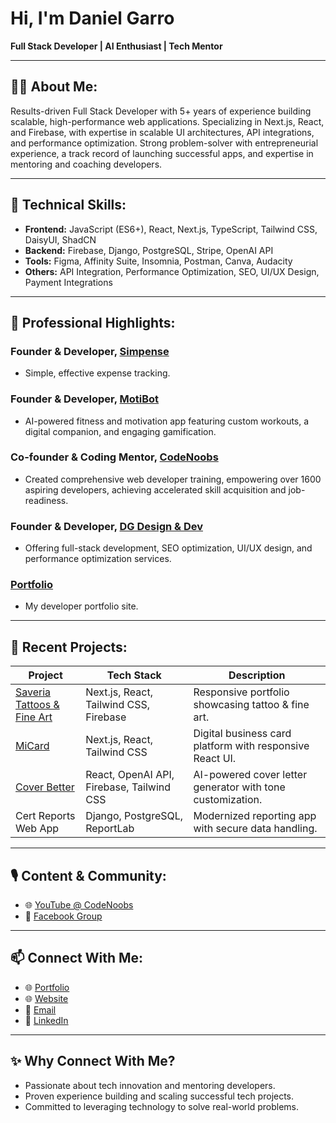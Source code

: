 # Hi, I'm Daniel Garro

**Full Stack Developer | AI Enthusiast | Tech Mentor**

---

## 👨‍💻 About Me:

Results-driven Full Stack Developer with 5+ years of experience building scalable, high-performance web applications. Specializing in Next.js, React, and Firebase, with expertise in scalable UI architectures, API integrations, and performance optimization. Strong problem-solver with entrepreneurial experience, a track record of launching successful apps, and expertise in mentoring and coaching developers.

---

## 🚀 Technical Skills:

- **Frontend:** JavaScript (ES6+), React, Next.js, TypeScript, Tailwind CSS, DaisyUI, ShadCN
- **Backend:** Firebase, Django, PostgreSQL, Stripe, OpenAI API
- **Tools:** Figma, Affinity Suite, Insomnia, Postman, Canva, Audacity
- **Others:** API Integration, Performance Optimization, SEO, UI/UX Design, Payment Integrations

---

## 📌 Professional Highlights:

### Founder & Developer, [Simpense](https://simpense.com/)

- Simple, effective expense tracking.

### Founder & Developer, [MotiBot](https://www.motibot-fitness.com/)

- AI-powered fitness and motivation app featuring custom workouts, a digital companion, and engaging gamification.

### Co-founder & Coding Mentor, [CodeNoobs](https://www.codenoobs.io)

- Created comprehensive web developer training, empowering over 1600 aspiring developers, achieving accelerated skill acquisition and job-readiness.

### Founder & Developer, [DG Design & Dev](https://dgdesignanddev.com)

- Offering full-stack development, SEO optimization, UI/UX design, and performance optimization services.

### [Portfolio](https://daniel-garro-dev.web.app/) 

- My developer portfolio site. 

---

## 🌟 Recent Projects:

| Project                                                  | Tech Stack                                | Description                                                |
| -------------------------------------------------------- | ----------------------------------------- | ---------------------------------------------------------- |
| [Saveria Tattoos & Fine Art](https://saveriafineart.com) | Next.js, React, Tailwind CSS, Firebase    | Responsive portfolio showcasing tattoo & fine art.         |
| [MiCard](https://micard.io)                              | Next.js, React, Tailwind CSS              | Digital business card platform with responsive React UI.   |
| [Cover Better](https://coverbetter.io)                   | React, OpenAI API, Firebase, Tailwind CSS | AI-powered cover letter generator with tone customization. |
| Cert Reports Web App                                     | Django, PostgreSQL, ReportLab             | Modernized reporting app with secure data handling.        |

---

## 🎙️ Content & Community:

- 🌐 [YouTube @ CodeNoobs](https://www.youtube.com/@code_noobs)
- 📘 [Facebook Group](https://www.facebook.com/groups/codenoobs)

---

## 📫 Connect With Me:

- 🌐 [Portfolio](https://daniel-garro-dev.web.app/)
- 🌐 [Website](https://dgdesignanddev.com/)
- 📧 [Email](mailto:daniel.garro@protonmail.com)
- 🔗 [LinkedIn](https://www.linkedin.com/in/garro-daniel/)

---

## ✨ Why Connect With Me?

- Passionate about tech innovation and mentoring developers.
- Proven experience building and scaling successful tech projects.
- Committed to leveraging technology to solve real-world problems.

